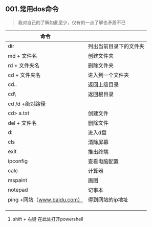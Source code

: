 ## 001.常用dos命令

> 我对自己的了解如此至少，仅有的一点了解也矛盾不已

| 命令                        |                        |
| --------------------------- | ---------------------- |
| dir                         | 列出当前目录下的文件夹 |
| md + 文件名                 | 创建文件夹             |
| rd + 文件夹名               | 删除文件夹             |
| cd  +  文件夹名             | 进入到一个文件夹       |
| cd..                        | 返回上级目录           |
| cd\                         | 返回根目录             |
| cd /d +绝对路径             |                        |
| cd> a.txt                   | 创建文件               |
| del  + 文件名               | 删除文件               |
| d:                          | 进入d盘                |
| cls                         | 清除屏幕               |
| exit                        | 推出终端               |
| ipconfig                    | 查看电脑配置           |
| calc                        | 计算器                 |
| mspaint                     | 画图                   |
| notepad                     | 记事本                 |
| ping +网站（www.baidu.com） | 得到网站的ip地址       |
|                             |                        |
|                             |                        |
|                             |                        |

1. shift + 右键   在此处打开powershell

